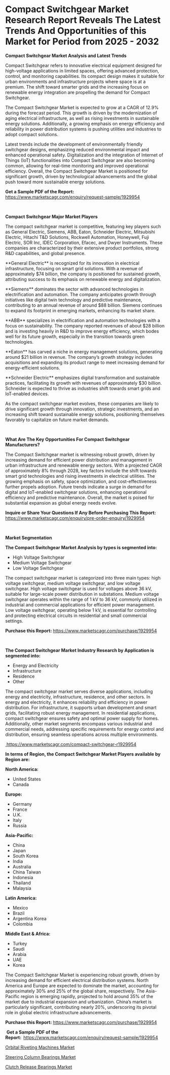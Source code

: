 <p><h1>Compact Switchgear Market Research Report Reveals The Latest Trends And Opportunities of this Market for Period from 2025 - 2032</h1></p><p><strong>Compact Switchgear Market Analysis and Latest Trends</strong></p>
<p><p>Compact Switchgear refers to innovative electrical equipment designed for high-voltage applications in limited spaces, offering advanced protection, control, and monitoring capabilities. Its compact design makes it suitable for urban environments and infrastructure projects where space is at a premium. The shift toward smarter grids and the increasing focus on renewable energy integration are propelling the demand for Compact Switchgear.</p><p>The Compact Switchgear Market is expected to grow at a CAGR of 12.9% during the forecast period. This growth is driven by the modernization of aging electrical infrastructure, as well as rising investments in sustainable energy solutions. Additionally, a growing emphasis on energy efficiency and reliability in power distribution systems is pushing utilities and industries to adopt compact solutions. </p><p>Latest trends include the development of environmentally friendly switchgear designs, emphasizing reduced environmental impact and enhanced operational safety. Digitalization and the integration of Internet of Things (IoT) functionalities into Compact Switchgear are also becoming common, allowing for real-time monitoring and improved operational efficiency. Overall, the Compact Switchgear Market is positioned for significant growth, driven by technological advancements and the global push toward more sustainable energy solutions.</p></p>
<p><strong>Get a Sample PDF of the Report:&nbsp;</strong> <a href="https://www.marketscagr.com/enquiry/request-sample/1929954?utm_campaign=2106&utm_medium=2&utm_source=Github&utm_content=ia&utm_term=08042025&utm_id=compact-switchgear">https://www.marketscagr.com/enquiry/request-sample/1929954</a></p>
<p>&nbsp;</p>
<p><strong>Compact Switchgear Major Market Players</strong></p>
<p><p>The compact switchgear market is competitive, featuring key players such as General Electric, Siemens, ABB, Eaton, Schneider Electric, Mitsubishi Electric, Hitachi T&D Solutions, Rockwell Automation, Honeywell, Fuji Electric, SOR Inc, IDEC Corporation, Efacec, and Dwyer Instruments. These companies are characterized by their extensive product portfolios, strong R&D capabilities, and global presence.</p><p>**General Electric** is recognized for its innovation in electrical infrastructure, focusing on smart grid solutions. With a revenue of approximately $74 billion, the company is positioned for sustained growth, attributing success to its emphasis on renewable energy and digitalization.</p><p>**Siemens** dominates the sector with advanced technologies in electrification and automation. The company anticipates growth through initiatives like digital twin technology and predictive maintenance, contributing to an annual revenue of around $88 billion. Siemens continues to expand its footprint in emerging markets, enhancing its market share.</p><p>**ABB** specializes in electrification and automation technologies with a focus on sustainability. The company reported revenues of about $28 billion and is investing heavily in R&D to improve energy efficiency, which bodes well for its future growth, especially in the transition towards green technologies.</p><p>**Eaton** has carved a niche in energy management solutions, generating around $21 billion in revenue. The company’s growth strategy includes acquisitions and expanding its product range to meet increasing demand for energy-efficient solutions.</p><p>**Schneider Electric** emphasizes digital transformation and sustainable practices, facilitating its growth with revenues of approximately $30 billion. Schneider is expected to thrive as industries shift towards smart grids and IoT-enabled devices.</p><p>As the compact switchgear market evolves, these companies are likely to drive significant growth through innovation, strategic investments, and an increasing shift toward sustainable energy solutions, positioning themselves favorably to capitalize on future market demands.</p></p>
<p>&nbsp;</p>
<p><strong>What Are The Key Opportunities For Compact Switchgear Manufacturers?</strong></p>
<p><p>The Compact Switchgear market is witnessing robust growth, driven by increasing demand for efficient power distribution and management in urban infrastructure and renewable energy sectors. With a projected CAGR of approximately 8% through 2028, key factors include the shift towards smart grid technologies and rising investments in electrical utilities. The growing emphasis on safety, space optimization, and cost-effectiveness further propels adoption. Future trends indicate a surge in demand for digital and IoT-enabled switchgear solutions, enhancing operational efficiency and predictive maintenance. Overall, the market is poised for substantial expansion as global energy needs evolve.</p></p>
<p><strong>Inquire or Share Your Questions If Any Before Purchasing This Report:</strong> <a href="https://www.marketscagr.com/enquiry/pre-order-enquiry/1929954?utm_campaign=2106&utm_medium=2&utm_source=Github&utm_content=ia&utm_term=08042025&utm_id=compact-switchgear">https://www.marketscagr.com/enquiry/pre-order-enquiry/1929954</a></p>
<p>&nbsp;</p>
<p><strong>Market Segmentation</strong></p>
<p><strong>The Compact Switchgear Market Analysis by types is segmented into:</strong></p>
<p><ul><li>High Voltage Switchgear</li><li>Medium Voltage Switchgear</li><li>Low Voltage Switchgear</li></ul></p>
<p><p>The compact switchgear market is categorized into three main types: high voltage switchgear, medium voltage switchgear, and low voltage switchgear. High voltage switchgear is used for voltages above 36 kV, suitable for large-scale power distribution in substations. Medium voltage switchgear operates within the range of 1 kV to 36 kV, commonly utilized in industrial and commercial applications for efficient power management. Low voltage switchgear, operating below 1 kV, is essential for controlling and protecting electrical circuits in residential and small commercial settings.</p></p>
<p><strong>Purchase this Report:&nbsp;</strong><a href="https://www.marketscagr.com/purchase/1929954?utm_campaign=2106&utm_medium=2&utm_source=Github&utm_content=ia&utm_term=08042025&utm_id=compact-switchgear">https://www.marketscagr.com/purchase/1929954</a></p>
<p>&nbsp;</p>
<p><strong>The Compact Switchgear Market Industry Research by Application is segmented into:</strong></p>
<p><ul><li>Energy and Electricity</li><li>Infrastructure</li><li>Residence</li><li>Other</li></ul></p>
<p><p>The compact switchgear market serves diverse applications, including energy and electricity, infrastructure, residence, and other sectors. In energy and electricity, it enhances reliability and efficiency in power distribution. For infrastructure, it supports urban development and smart grids, facilitating robust energy management. In residential applications, compact switchgear ensures safety and optimal power supply for homes. Additionally, other market segments encompass various industrial and commercial needs, addressing specific requirements for energy control and distribution, ensuring seamless operations across multiple environments.</p></p>
<p><a href="https://www.marketscagr.com/compact-switchgear-r1929954?utm_campaign=2106&utm_medium=2&utm_source=Github&utm_content=ia&utm_term=08042025&utm_id=compact-switchgear">&nbsp;https://www.marketscagr.com/compact-switchgear-r1929954</a></p>
<p><strong>In terms of Region, the Compact Switchgear Market Players available by Region are:</strong></p>
<p>
    <p> <strong> North America: </strong>
        <ul>
            <li>United States</li>
            <li>Canada</li>
        </ul>
        </p> 
    <p> <strong> Europe: </strong>
        <ul>
            <li>Germany</li>
            <li>France</li>
            <li>U.K.</li>
            <li>Italy</li>
            <li>Russia</li>
        </ul>
        </p> 
    <p> <strong> Asia-Pacific: </strong>
        <ul>
            <li>China</li>
            <li>Japan</li>
            <li>South Korea</li>
            <li>India</li>
            <li>Australia</li>
            <li>China Taiwan</li>
            <li>Indonesia</li>
            <li>Thailand</li>
            <li>Malaysia</li>
        </ul>
        </p> 
    <p> <strong> Latin America: </strong>
        <ul>
            <li>Mexico</li>
            <li>Brazil</li>
            <li>Argentina Korea</li>
            <li>Colombia</li>
        </ul>
        </p> 
    <p> <strong> Middle East & Africa: </strong>
        <ul>
            <li>Turkey</li>
            <li>Saudi</li>
            <li>Arabia</li>
            <li>UAE</li>
            <li>Korea</li>
        </ul>
    </p>
    </p>
<p><p>The Compact Switchgear Market is experiencing robust growth, driven by increasing demand for efficient electrical distribution systems. North America and Europe are expected to dominate the market, accounting for approximately 30% and 25% of the global share, respectively. The Asia-Pacific region is emerging rapidly, projected to hold around 35% of the market due to industrial expansion and urbanization. China’s market is particularly significant, contributing nearly 20%, underscoring its pivotal role in global electric infrastructure advancements.</p></p>
<p><strong>Purchase this Report: </strong><a href="https://www.marketscagr.com/purchase/1929954?utm_campaign=2106&utm_medium=2&utm_source=Github&utm_content=ia&utm_term=08042025&utm_id=compact-switchgear">https://www.marketscagr.com/purchase/1929954</a></p>
<p>&nbsp;<strong>Get a Sample PDF of the Report:&nbsp;&nbsp;</strong><a href="https://www.marketscagr.com/enquiry/request-sample/1929954?utm_campaign=2106&utm_medium=2&utm_source=Github&utm_content=ia&utm_term=08042025&utm_id=compact-switchgear">https://www.marketscagr.com/enquiry/request-sample/1929954</a></p>
<p><strong></strong></p>
<p><p><a href="https://github.com/gfellcincot4/Market-Research-Report-List-1/blob/main/orbital-riveting-machines-market.md?utm_campaign=2106&utm_medium=2&utm_source=Github&utm_content=ia&utm_term=08042025&utm_id=compact-switchgear">Orbital Riveting Machines Market</a></p><p><a href="https://github.com/YashRP12/Market-Research-Report-List-7/blob/main/steering-column-bearings-market.md?utm_campaign=2106&utm_medium=2&utm_source=Github&utm_content=ia&utm_term=08042025&utm_id=compact-switchgear">Steering Column Bearings Market</a></p><p><a href="https://github.com/fallalenoswG/Market-Research-Report-List-1/blob/main/clutch-release-bearings-market.md?utm_campaign=2106&utm_medium=2&utm_source=Github&utm_content=ia&utm_term=08042025&utm_id=compact-switchgear">Clutch Release Bearings Market</a></p></p>